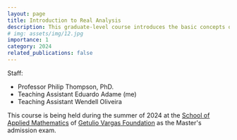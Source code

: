 ```yaml
---
layout: page
title: Introduction to Real Analysis
description: This graduate-level course introduces the basic concepts of real analysis, including sequences, series, continuity, and differentiability. The course also covers the basics of measure theory.
# img: assets/img/12.jpg
importance: 1
category: 2024
related_publications: false
---
```


Staff:

- Professor Philip Thompson, PhD.
- Teaching Assistant Eduardo Adame (me)
- Teaching Assistant Wendell Oliveira

This course is being held during the summer of 2024 at the [School of Applied Mathematics](https://emap.fgv.br/en) of [Getulio Vargas Foundation](https://portal.fgv.br/en) as the Master's admission exam.